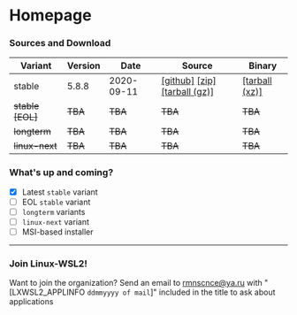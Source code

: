 # Homepage
### Sources and Download

Variant | Version | Date | Source | Binary
--------|---------|------|--------|--------------------
stable | 5.8.8 | 2020-09-11 | [[github]](https://github.com/rmnscnce/linux-wsl2/tree/linux-5.8.y) [[zip]](https://github.com/rmnscnce/linux-wsl2/archive/v5.8.8.zip) [[tarball (gz)]](https://github.com/rmnscnce/linux-wsl2/archive/v5.8.8.tar.gz) | [[tarball (xz)]](https://github.com/rmnscnce/linux-wsl2/releases/download/v5.8.8/linux-wsl2_5.8.8.tar.xz)
~~stable [EOL]~~ | ~~TBA~~ | ~~TBA~~ | ~~TBA~~ | ~~TBA~~
~~longterm~~ | ~~TBA~~ | ~~TBA~~ | ~~TBA~~ | ~~TBA~~
~~linux-next~~ | ~~TBA~~ | ~~TBA~~ | ~~TBA~~ | ~~TBA~~

### What's up and coming?
- [x] Latest `stable` variant
- [ ] EOL `stable` variant
- [ ] `longterm` variants
- [ ] `linux-next` variant
- [ ] MSI-based installer

---

### Join Linux-WSL2!
Want to join the organization? Send an email to rmnscnce@ya.ru with "[LXWSL2_APPLINFO `ddmmyyyy of mail`]" included in the title to ask about applications
